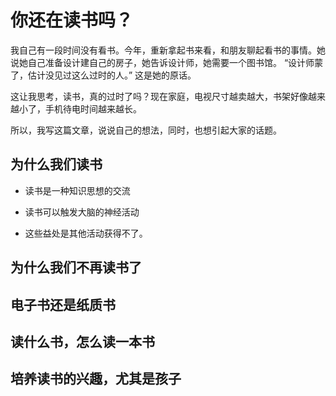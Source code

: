 # 你还在读书吗？

我自己有一段时间没有看书。今年，重新拿起书来看，和朋友聊起看书的事情。她说她自己准备设计建自己的房子，她告诉设计师，她需要一个图书馆。
“设计师蒙了，估计没见过这么过时的人。” 这是她的原话。

这让我思考，读书，真的过时了吗？现在家庭，电视尺寸越卖越大，书架好像越来越小了，手机待电时间越来越长。

所以，我写这篇文章，说说自己的想法，同时，也想引起大家的话题。

## 为什么我们读书

- 读书是一种知识思想的交流

- 读书可以触发大脑的神经活动

- 这些益处是其他活动获得不了。

## 为什么我们不再读书了

## 电子书还是纸质书

## 读什么书，怎么读一本书

## 培养读书的兴趣，尤其是孩子
